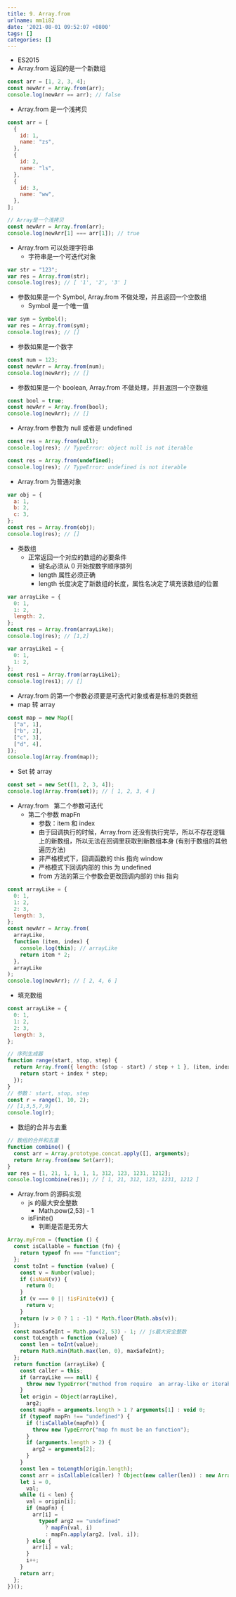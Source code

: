 ```yaml
---
title: 9. Array.from
urlname: mm1i82
date: '2021-08-01 09:52:07 +0800'
tags: []
categories: []
---
```


- ES2015
- Array.from 返回的是一个新数组

```javascript
const arr = [1, 2, 3, 4];
const newArr = Array.from(arr);
console.log(newArr == arr); // false
```

- Array.from 是一个浅拷贝

```javascript
const arr = [
  {
    id: 1,
    name: "zs",
  },
  {
    id: 2,
    name: "ls",
  },
  {
    id: 3,
    name: "ww",
  },
];

// Array是一个浅拷贝
const newArr = Array.from(arr);
console.log(newArr[1] === arr[1]); // true
```

- Array.from 可以处理字符串
  - 字符串是一个可迭代对象

```javascript
var str = "123";
var res = Array.from(str);
console.log(res); // [ '1', '2', '3' ]
```

- 参数如果是一个 Symbol, Array.from 不做处理，并且返回一个空数组
  - Symbol 是一个唯一值

```javascript
var sym = Symbol();
var res = Array.from(sym);
console.log(res); // []
```

- 参数如果是一个数字

```javascript
const num = 123;
const newArr = Array.from(num);
console.log(newArr); // []
```

- 参数如果是一个 boolean, Array.from 不做处理，并且返回一个空数组

```javascript
const bool = true;
const newArr = Array.from(bool);
console.log(newArr); // []
```

- Array.from 参数为 null 或者是 undefined

```javascript
const res = Array.from(null);
console.log(res); // TypeError: object null is not iterable

const res = Array.from(undefined);
console.log(res); // TypeError: undefined is not iterable
```

- Array.from 为普通对象

```javascript
var obj = {
  a: 1,
  b: 2,
  c: 3,
};
const res = Array.from(obj);
console.log(res); // []
```

- 类数组
  - 正常返回一个对应的数组的必要条件
    - 键名必须从 0 开始按数字顺序排列
    - length 属性必须正确
    - length 长度决定了新数组的长度，属性名决定了填充该数组的位置

```javascript
var arrayLike = {
  0: 1,
  1: 2,
  length: 2,
};
const res = Array.from(arrayLike);
console.log(res); // [1,2]

var arrayLike1 = {
  0: 1,
  1: 2,
};
const res1 = Array.from(arrayLike1);
console.log(res1); // []
```

- Array.from 的第一个参数必须要是可迭代对象或者是标准的类数组
- map 转 array

```javascript
const map = new Map([
  ["a", 1],
  ["b", 2],
  ["c", 3],
  ["d", 4],
]);
console.log(Array.from(map));
```

- Set 转 array

```javascript
const set = new Set([1, 2, 3, 4]);
console.log(Array.from(set)); // [ 1, 2, 3, 4 ]
```

- Array.from   第二个参数可迭代
  - 第二个参数 mapFn
    - 参数：item 和 index
    - 由于回调执行的时候，Array.from 还没有执行完毕，所以不存在逻辑上的新数组，所以无法在回调里获取到新数组本身 (有别于数组的其他遍历方法)
    - 非严格模式下，回调函数的 this 指向 window
    - 严格模式下回调内部的 this 为 undefined
    - from 方法的第三个参数会更改回调内部的 this 指向

```javascript
const arrayLike = {
  0: 1,
  1: 2,
  2: 3,
  length: 3,
};
const newArr = Array.from(
  arrayLike,
  function (item, index) {
    console.log(this); // arrayLike
    return item * 2;
  },
  arrayLike
);
console.log(newArr); // [ 2, 4, 6 ]
```

- 填充数组

```javascript
const arrayLike = {
  0: 1,
  1: 2,
  2: 3,
  length: 3,
};

// 序列生成器
function range(start, stop, step) {
  return Array.from({ length: (stop - start) / step + 1 }, (item, index) => {
    return start + index * step;
  });
}
// 参数： start, stop, step
const r = range(1, 10, 2);
// [1,3,5,7,9]
console.log(r);
```

- 数组的合并与去重

```javascript
// 数组的合并和去重
function combine() {
  const arr = Array.prototype.concat.apply([], arguments);
  return Array.from(new Set(arr));
}
var res = [1, 21, 1, 1, 1, 1, 312, 123, 1231, 1212];
console.log(combine(res)); // [ 1, 21, 312, 123, 1231, 1212 ]
```

- Array.from 的源码实现
  - js 的最大安全整数
    - Math.pow(2,53) - 1
  - isFinite()
    - 判断是否是无穷大

```javascript
Array.myFrom = (function () {
  const isCallable = function (fn) {
    return typeof fn === "function";
  };
  const toInt = function (value) {
    const v = Number(value);
    if (isNaN(v)) {
      return 0;
    }
    if (v === 0 || !isFinite(v)) {
      return v;
    }
    return (v > 0 ? 1 : -1) * Math.floor(Math.abs(v));
  };
  const maxSafeInt = Math.pow(2, 53) - 1; // js最大安全整数
  const toLength = function (value) {
    const len = toInt(value);
    return Math.min(Math.max(len, 0), maxSafeInt);
  };
  return function (arrayLike) {
    const caller = this;
    if (arrayLike === null) {
      throw new TypeError("method from require  an array-like or iterable");
    }
    let origin = Object(arrayLike),
      arg2;
    const mapFn = arguments.length > 1 ? arguments[1] : void 0;
    if (typeof mapFn !== "undefined") {
      if (!isCallable(mapFn)) {
        throw new TypeError("map fn must be an function");
      }
      if (arguments.length > 2) {
        arg2 = arguments[2];
      }
    }
    const len = toLength(origin.length);
    const arr = isCallable(caller) ? Object(new caller(len)) : new Array(len);
    let i = 0,
      val;
    while (i < len) {
      val = origin[i];
      if (mapFn) {
        arr[i] =
          typeof arg2 == "undefined"
            ? mapFn(val, i)
            : mapFn.apply(arg2, [val, i]);
      } else {
        arr[i] = val;
      }
      i++;
    }
    return arr;
  };
})();
```
